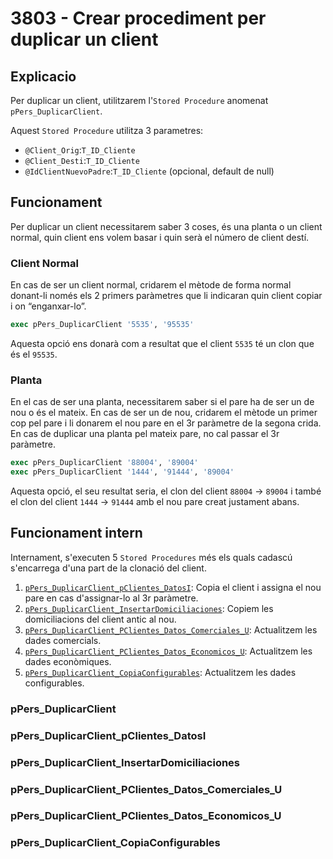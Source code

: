 # 3803 - Crear procediment per duplicar un client

## Explicacio

Per duplicar un client, utilitzarem l'`Stored Procedure` anomenat `pPers_DuplicarClient`.

Aquest `Stored Procedure` utilitza 3 parametres:

- `@Client_Orig`:`T_ID_Cliente`
- `@Client_Desti`:`T_ID_Cliente`
- `@IdClientNuevoPadre`:`T_ID_Cliente` (opcional, default de null)

## Funcionament

Per duplicar un client necessitarem saber 3 coses, és una planta o un client normal, quin client ens volem basar i quin serà el número de client destí.

### Client Normal

En cas de ser un client normal, cridarem el mètode de forma normal donant-li només els 2 primers paràmetres que li indicaran quin client copiar i on “enganxar-lo”.

```sql
exec pPers_DuplicarClient '5535', '95535'
```

Aquesta opció ens donarà com a resultat que el client `5535` té un clon que és el `95535`.

### Planta

En el cas de ser una planta, necessitarem saber si el pare ha de ser un de nou o és el mateix. En cas de ser un de nou, cridarem el mètode un primer cop pel pare i li donarem el nou pare en el 3r paràmetre de la segona crida. En cas de duplicar una planta pel mateix pare, no cal passar el 3r paràmetre.

```sql
exec pPers_DuplicarClient '88004', '89004'
exec pPers_DuplicarClient '1444', '91444', '89004'
```

Aquesta opció, el seu resultat seria, el clon del client `88004` -> `89004` i també el clon del client `1444` -> `91444` amb el nou pare creat justament abans.

## Funcionament intern

Internament, s'executen 5 `Stored Procedures` més els quals cadascú s'encarrega d'una part de la clonació del client.

1. [`pPers_DuplicarClient_pClientes_DatosI`]: Copia el client i assigna el nou pare en cas d'assignar-lo al 3r paràmetre.
2. [`pPers_DuplicarClient_InsertarDomiciliaciones`]: Copiem les domiciliacions del client antic al nou.
3. [`pPers_DuplicarClient_PClientes_Datos_Comerciales_U`]: Actualitzem les dades comercials.
4. [`pPers_DuplicarClient_PClientes_Datos_Economicos_U`]: Actualitzem les dades econòmiques.
5. [`pPers_DuplicarClient_CopiaConfigurables`]: Actualitzem les dades configurables.

### pPers_DuplicarClient

<SqlViewer title="pPers_DuplicarClient" file="puignau/3803/pPers_DuplicarClient.sql"/>

### pPers_DuplicarClient_pClientes_DatosI

<SqlViewer title="pPers_DuplicarClient_pClientes_DatosI" file="puignau/3803/pPers_DuplicarClient_pClientes_DatosI.sql"/>

### pPers_DuplicarClient_InsertarDomiciliaciones

<SqlViewer title="pPers_DuplicarClient_InsertarDomiciliaciones" file="puignau/3803/pPers_DuplicarClient_InsertarDomiciliaciones.sql"/>

### pPers_DuplicarClient_PClientes_Datos_Comerciales_U

<SqlViewer title="pPers_DuplicarClient_PClientes_Datos_Comerciales_U" file="puignau/3803/pPers_DuplicarClient_PClientes_Datos_Comerciales_U.sql"/>

### pPers_DuplicarClient_PClientes_Datos_Economicos_U

<SqlViewer title="pPers_DuplicarClient_PClientes_Datos_Economicos_U" file="puignau/3803/pPers_DuplicarClient_PClientes_Datos_Economicos_U.sql"/>

### pPers_DuplicarClient_CopiaConfigurables

<SqlViewer title="pPers_DuplicarClient_CopiaConfigurables" file="puignau/3803/pPers_DuplicarClient_CopiaConfigurables.sql"/>

[`pPers_DuplicarClient_pClientes_DatosI`]: #ppers_duplicarclient_pclientes_datosi
[`pPers_DuplicarClient_InsertarDomiciliaciones`]: #ppers_duplicarclient_insertardomiciliaciones
[`pPers_DuplicarClient_PClientes_Datos_Comerciales_U`]: #ppers_duplicarclient_pclientes_datos_comerciales_u
[`pPers_DuplicarClient_PClientes_Datos_Economicos_U`]: #ppers_duplicarclient_pclientes_datos_economicos_u
[`pPers_DuplicarClient_CopiaConfigurables`]: #ppers_duplicarclient_copiaconfigurables